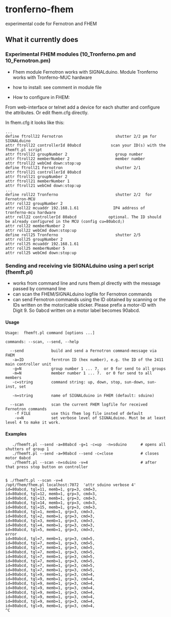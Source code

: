 # tronferno-fhem
experimental code for Fernotron and FHEM

## What it currently does

### Experimental FHEM modules  (10_Tronferno.pm and 10_Fernotron.pm)

* Fhem module Fernotron  works with SIGNALduino.  Module Tronferno works with Tronferno-MUC hardware

* how to install: see comment in module file

* How to configure in FHEM:

From web-interface or telnet add a device for each shutter and configure the attributes.  Or edit fhem.cfg directly.

In  fhem.cfg it looks like this:

```
...
define ftroll22 Fernotron                       shutter 2/2 pm for SIGNALduino
attr ftroll22 controllerId 80abcd             scan your ID(s) with the fhemft.pl script
attr ftroll22 groupNumber 2                     group number
attr ftroll22 memberNumber 2                    member number
attr ftroll22 webCmd down:stop:up
define ftroll21 Fernotron                       shutter 2/1
attr ftroll21 controllerId 80abcd
attr ftroll21 groupNumber 2
attr ftroll21 memberNumber 1
attr ftroll21 webCmd down:stop:up
...
define roll22 Tronferno                         shutter 2/2  for Fernotron-MCU
attr roll22 groupNumber 2
attr roll22 mcuaddr 192.168.1.61               IP4 address of tronferno-mcu hardware 
attr roll22 controllerId 80abcd              optional. The ID should be already configured in the MCU (config cu=80abcd;) 
attr roll22 memberNumber 2
attr roll22 webCmd down:stop:up
define roll25 Tronferno                         shutter 2/5
attr roll25 groupNumber 2
attr roll25 mcuaddr 192.168.1.61
attr roll25 memberNumber 5
attr roll25 webCmd down:stop:up
```


### Sending and receiving vie SIGNALduino using a perl script (fhemft.pl)

* works from command line and runs fhem.pl directly with the message passed by command line
* can scan the FHEM/SIGNALduino logfile for Fernotron commands
* can send Fernotron commands using the ID obtained by scanning or the IDs written on the motor/cable sticker.  Please prefix a motor-ID with Digit 9. So 0abcd written on a motor label becomes 90abcd.


#### Usage
```
Usage:  fhemft.pl command [options ...]

commands: --scan, --send, --help

  --send            build and send a Fernotron command-message via FHEM
   -a=ID            ferntron ID (hex number), e.g. the ID of the 2411 main controller unit
   -g=N             group number 1 ... 7,  or 0 for send to all groups
   -m=N             member number 1 ... 7.  or 0 for send to all members
   -c=string        command string: up, down, stop, sun-down, sun-inst, set

   -n=string        name of SIGNALduino in FHEM (default: sduino)

  --scan            scan the current FHEM logfile for received Fernotron commands
    -f FILE         use this fhem log file insted of default
    -v=N            set verbose level of SIGNALduino. Must be at least level 4 to make it work.
```


#### Examples
```
   ./fhemft.pl --send -a=80abcd -g=1 -c=up  -n=sduino      # opens all shutters of group 1
   ./fhemft.pl --send -a=90abcd --send -c=close            # closes motor 0abcd
   ./fhemft.pl --scan -n=sduino -v=4                       # after that press stop button on controller
```


```

$ ./fhemft.pl --scan -v=4
/opt/fhem/fhem.pl localhost:7072  'attr sduino verbose 4'
id=80abcd, tgl=11, memb=1, grp=3, cmd=3,  
id=80abcd, tgl=12, memb=1, grp=3, cmd=3,  
id=80abcd, tgl=13, memb=1, grp=3, cmd=3,  
id=80abcd, tgl=14, memb=1, grp=3, cmd=3,  
id=80abcd, tgl=15, memb=1, grp=3, cmd=3,  
id=80abcd, tgl=1, memb=1, grp=3, cmd=3,  
id=80abcd, tgl=2, memb=1, grp=3, cmd=3,  
id=80abcd, tgl=3, memb=1, grp=3, cmd=3,  
id=80abcd, tgl=4, memb=1, grp=3, cmd=3,  
id=80abcd, tgl=5, memb=1, grp=3, cmd=3,  
error
id=80abcd, tgl=7, memb=1, grp=3, cmd=5,  
id=80abcd, tgl=7, memb=1, grp=3, cmd=5,  
id=80abcd, tgl=7, memb=1, grp=3, cmd=5,  
id=80abcd, tgl=7, memb=1, grp=3, cmd=5,  
id=80abcd, tgl=7, memb=1, grp=3, cmd=5,  
id=80abcd, tgl=7, memb=1, grp=3, cmd=5,  
id=80abcd, tgl=7, memb=1, grp=3, cmd=5,  
id=80abcd, tgl=7, memb=1, grp=3, cmd=5,  
id=80abcd, tgl=9, memb=1, grp=3, cmd=4,  
id=80abcd, tgl=9, memb=1, grp=3, cmd=4,  
id=80abcd, tgl=9, memb=1, grp=3, cmd=4,  
id=80abcd, tgl=9, memb=1, grp=3, cmd=4,  
id=80abcd, tgl=9, memb=1, grp=3, cmd=4,  
id=80abcd, tgl=9, memb=1, grp=3, cmd=4,  
id=80abcd, tgl=9, memb=1, grp=3, cmd=4,  
id=80abcd, tgl=9, memb=1, grp=3, cmd=4,  
^C
```
